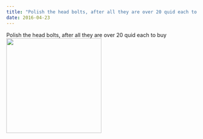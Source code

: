 ```yaml
---
title: "Polish the head bolts, after all they are over 20 quid each to buy"
date: 2016-04-23
---
```

Polish the head bolts, after all they are over 20 quid each to buy﻿
<img src="/Photos/2016-04-23/20160423_101335_26524712911_o.jpg" width=250 />